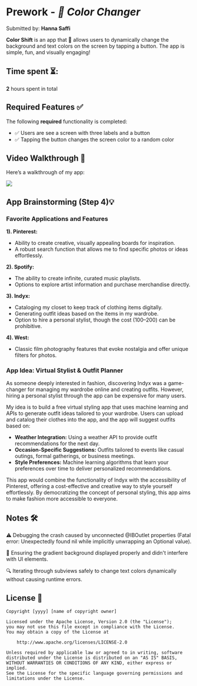# Prework - *🎨 Color Changer*

Submitted by: **Hanna Saffi**

**Color Shift** is an app that 🌈 allows users to dynamically change the background and text colors on the screen by tapping a button. The app is simple, fun, and visually engaging!

## Time spent ⏳: 

**2** hours spent in total

## Required Features ✅

The following **required** functionality is completed:

- ✅ Users are see a screen with three labels and a button
- ✅ Tapping the button changes the screen color to a random color
 
## Video Walkthrough 🎥

Here’s a walkthrough of my app:
<div>
    <a href="https://www.loom.com/share/c8b35740983e4acaae78ee7188e5627f">
    </a>
    <a href="https://www.loom.com/share/c8b35740983e4acaae78ee7188e5627f">
      <img style="max-width:300px;" src="https://cdn.loom.com/sessions/thumbnails/c8b35740983e4acaae78ee7188e5627f-1b554831dc82fa9f-full-play.gif">
    </a>
  </div>


## App Brainstorming (Step 4)💡

### Favorite Applications and Features
**1). Pinterest:**
   - Ability to create creative, visually appealing boards for inspiration.
   - A robust search function that allows me to find specific photos or ideas effortlessly.
     
**2). Spotify:**
   - The ability to create infinite, curated music playlists.
   - Options to explore artist information and purchase merchandise directly.
     
**3). Indyx:**
   - Cataloging my closet to keep track of clothing items digitally.
   - Generating outfit ideas based on the items in my wardrobe.
   - Option to hire a personal stylist, though the cost ($100–$200) can be prohibitive.
     
**4). West:**
   - Classic film photography features that evoke nostalgia and offer unique filters for photos.
     
### App Idea: Virtual Stylist & Outfit Planner
As someone deeply interested in fashion, discovering Indyx was a game-changer for managing my wardrobe online and creating outfits. However, hiring a personal stylist through the app can be expensive for many users.

My idea is to build a free virtual styling app that uses machine learning and APIs to generate outfit ideas tailored to your wardrobe. Users can upload and catalog their clothes into the app, and the app will suggest outfits based on:

 - **Weather Integration:** Using a weather API to provide outfit recommendations for the next day.
 - **Occasion-Specific Suggestions:** Outfits tailored to events like casual outings, formal gatherings, or business meetings. 
 - **Style Preferences:** Machine learning algorithms that learn your preferences over time to deliver personalized recommendations.
  
This app would combine the functionality of Indyx with the accessibility of Pinterest, offering a cost-effective and creative way to style yourself effortlessly. By democratizing the concept of personal styling, this app aims to make fashion more accessible to everyone.

## Notes 🛠️

⚠️ Debugging the crash caused by unconnected @IBOutlet properties (Fatal error: Unexpectedly found nil while implicitly unwrapping an Optional value).

🎨 Ensuring the gradient background displayed properly and didn't interfere with UI elements.

🔍 Iterating through subviews safely to change text colors dynamically without causing runtime errors.

## License 📜

    Copyright [yyyy] [name of copyright owner]

    Licensed under the Apache License, Version 2.0 (the "License");
    you may not use this file except in compliance with the License.
    You may obtain a copy of the License at

        http://www.apache.org/licenses/LICENSE-2.0

    Unless required by applicable law or agreed to in writing, software
    distributed under the License is distributed on an "AS IS" BASIS,
    WITHOUT WARRANTIES OR CONDITIONS OF ANY KIND, either express or implied.
    See the License for the specific language governing permissions and
    limitations under the License.

